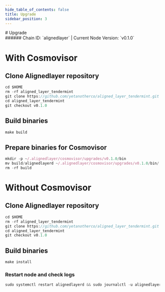 ```yaml
---
hide_table_of_contents: false
title: Upgrade
sidebar_position: 3
---
```


<div class="h1-with-icon icon-alignedlayer">
# Upgrade
</div>
###### Chain ID: `alignedlayer` | Current Node Version: `v0.1.0`

# With Cosmovisor
## Clone Alignedlayer repository
```js
cd $HOME
rm -rf aligned_layer_tendermint
git clone https://github.com/yetanotherco/aligned_layer_tendermint.git
cd aligned_layer_tendermint
git checkout v0.1.0
 ```

## Build binaries
```js
make build
 ```

## Prepare binaries for Cosmovisor
```js
mkdir -p ~/.alignedlayer/cosmovisor/upgrades/v0.1.0/bin
mv build/alignedlayerd ~/.alignedlayer/cosmovisor/upgrades/v0.1.0/bin/
rm -rf build
```

# Without Cosmovisor
## Clone Alignedlayer repository
```js
cd $HOME
rm -rf aligned_layer_tendermint
git clone https://github.com/yetanotherco/aligned_layer_tendermint.git
cd aligned_layer_tendermint
git checkout v0.1.0
 ```

## Build binaries
```js
make install
 ```

### Restart node and check logs
```js
sudo systemctl restart alignedlayerd && sudo journalctl -u alignedlayerd -f --no-hostname -o cat
```